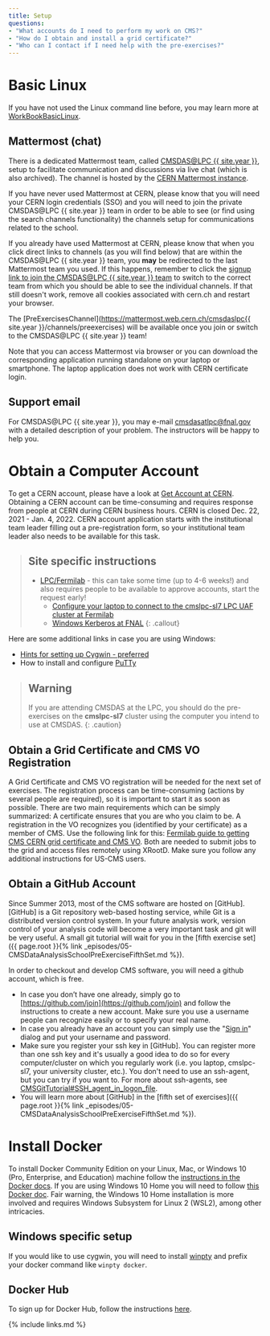 ```yaml
---
title: Setup
questions:
- "What accounts do I need to perform my work on CMS?"
- "How do I obtain and install a grid certificate?"
- "Who can I contact if I need help with the pre-exercises?"
---
```


# Basic Linux

If you have not used the Linux command line before, you may learn more at [WorkBookBasicLinux](https://twiki.cern.ch/twiki/bin/view/CMSPublic/WorkBookBasicLinux).

## Mattermost (chat)

There is a dedicated Mattermost team, called [CMSDAS@LPC {{ site.year }}](https://mattermost.web.cern.ch/signup_user_complete/?id=kayhqykwg3fhuc7gp1j4aw941c), setup to facilitate communication and discussions via live chat (which is also archived). The channel is hosted by the [CERN Mattermost instance](https://mattermost.web.cern.ch).

If you have never used Mattermost at CERN, please know that you will need your CERN login credentials (SSO) and you will need to join the private CMSDAS@LPC {{ site.year }} team in order to be able to see (or find using the search channels functionality) the channels setup for communications related to the school.

If you already have used Mattermost at CERN, please know that when you click direct links to channels (as you will find below) that are within the CMSDAS@LPC {{ site.year }} team, you **may** be redirected to the last Mattermost team you used. If this happens, remember to click the [signup link to join the CMSDAS@LPC {{ site.year }} team](https://mattermost.web.cern.ch/signup_user_complete/?id=d8srmhn7ut8o3egmgww6m4ofyy) to switch to the correct team from which you should be able to see the individual channels. If that still doesn't work, remove all cookies associated with cern.ch and restart your browser.

The [PreExercisesChannel](https://mattermost.web.cern.ch/cmsdaslpc{{ site.year }}/channels/preexercises) will be available once you join or switch to the CMSDAS@LPC {{ site.year }} team!

Note that you can access Mattermost via browser or you can download the corresponding application running standalone on your laptop or smartphone. The laptop application does not work with CERN certificate login.

## Support email

For CMSDAS@LPC {{ site.year }}, you may e-mail [cmsdasatlpc@fnal.gov](mailto:cmsdasatlpc@fnal.gov) with a detailed description of your problem. The instructors will be happy to help you.

# Obtain a Computer Account

To get a CERN account, please have a look at [Get Account at CERN](https://twiki.cern.ch/twiki/bin/view/CMSPublic/WorkBookGetAccount). Obtaining a CERN account can be time-consuming and requires response from people at CERN during CERN business hours. CERN is closed Dec. 22, 2021 - Jan. 4, 2022. CERN account application starts with the institutional team leader filling out a pre-registration form, so your institutional team leader also needs to be available for this task.

> ## Site specific instructions
>   * [LPC/Fermilab](http://www.uscms.org/uscms_at_work/computing/getstarted/getaccount_fermilab.shtml) - this can take some time (up to 4-6 weeks!) and also requires people to be available to approve accounts, start the request early! 
>     * [Configure your laptop to connect to the cmslpc-sl7 LPC UAF cluster at Fermilab](http://uscms.org/uscms_at_work/physics/computing/getstarted/uaf.shtml)
>     * [Windows Kerberos at FNAL](https://fermi.servicenowservices.com/wp/?id=kb_article&sysparm_article=KB0011316)
{: .callout}

Here are some additional links in case you are using Windows:
  * [Hints for setting up Cygwin - preferred](http://uscms.org/uscms_at_work/physics/computing/getstarted/uaf.shtml#windowsXServers)
  * How to install and configure [PuTTy](http://uscms.org/uscms_at_work/physics/computing/getstarted/uaf.shtml#windowsKerberosPuTTY)

> ## Warning
> If you are attending CMSDAS at the LPC, you should do the pre-exercises on the **cmslpc-sl7** cluster using the computer you intend to use at CMSDAS.
{: .caution}

## Obtain a Grid Certificate and CMS VO Registration

A Grid Certificate and CMS VO registration will be needed for the next set of exercises. The registration process can be time-consuming (actions by several people are required), so it is important to start it as soon as possible. There are two main requirements which can be simply summarized: A certificate ensures that you are who you claim to be. A registration in the VO recognizes you (identified by your certificate) as a member of CMS. Use the following link for this: [Fermilab guide to getting CMS CERN grid certificate and CMS VO](http://uscms.org/uscms_at_work/physics/computing/getstarted/get_grid_cert.shtml). Both are needed to submit jobs to the grid and access files remotely using XRootD. Make sure you follow any additional instructions for US-CMS users.

## Obtain a GitHub Account

Since Summer 2013, most of the CMS software are hosted on [GitHub]. [GitHub] is a Git repository web-based hosting service, while Git is a distributed version control system. In your future analysis work, version control of your analysis code will become a very important task and git will be very useful. A small git tutorial will wait for you in the [fifth exercise set]({{ page.root }}{% link _episodes/05-CMSDataAnalysisSchoolPreExerciseFifthSet.md %}).

In order to checkout and develop CMS software, you will need a github account, which is free.
  * In case you don’t have one already, simply go to [https://github.com/join](https://github.com/join) and follow the instructions to create a new account. Make sure you use a username people can recognize easily or to specify your real name.
  * In case you already have an account you can simply use the "[Sign in](https://github.com/login)" dialog and put your username and password.
  * Make sure you register your ssh key in [GitHub]. You can register more than one ssh key and it's usually a good idea to do so for every computer/cluster on which you regularly work (i.e. you laptop, cmslpc-sl7, your university cluster, etc.). You don't need to use an ssh-agent, but you can try if you want to. For more about ssh-agents, see [CMSGitTutorial#SSH_agent_in_logon_file](https://twiki.cern.ch/twiki/bin/view/CMSPublic/CMSGitTutorialPublic#SSH_agent_in_logon_file).
  * You will learn more about [GitHub] in the [fifth set of exercises]({{ page.root }}{% link _episodes/05-CMSDataAnalysisSchoolPreExerciseFifthSet.md %}). 

# Install Docker

To install Docker Community Edition on your Linux, Mac, or Windows 10 (Pro, Enterprise, and Education) machine follow the [instructions in the Docker docs](https://docs.docker.com/get-docker/). If you are using Windows 10 Home you will need to follow [this Docker doc](https://docs.docker.com/docker-for-windows/install-windows-home/). Fair warning, the Windows 10 Home installation is more involved and requires Windows Subsystem for Linux 2 (WSL2), among other intricacies.

## Windows specific setup

If you would like to use cygwin, you will need to install [winpty](https://github.com/rprichard/winpty) and prefix your docker command like `winpty docker`.

## Docker Hub

To sign up for Docker Hub, follow the instructions [here](https://hub.docker.com/signup).

{% include links.md %}
